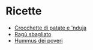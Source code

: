# Ricette

- [Crocchette di patate e 'nduja](https://github.com/MattiaCampanelli/Recipes/blob/master/crocchette_patate_nduja.md)
- [Ragù sbagliato](https://github.com/MattiaCampanelli/Recipes/blob/master/rag%C3%B9_sbagliato.md)
- [Hummus dei poveri](https://github.com/MattiaCampanelli/Recipes/blob/master/hummus_dei_poveri.md)
